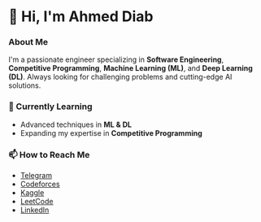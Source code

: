 # 👋 Hi, I'm Ahmed Diab

### About Me
I'm a passionate engineer specializing in **Software Engineering**, **Competitive Programming**, **Machine Learning (ML)**, and **Deep Learning (DL)**. Always looking for challenging problems and cutting-edge AI solutions.

### 🌱 Currently Learning
- Advanced techniques in **ML & DL**
- Expanding my expertise in **Competitive Programming**

### 📫 How to Reach Me
- [Telegram](https://t.me/AhmedDi6b)
- [Codeforces](https://codeforces.com/profile/shhth0034)
- [Kaggle](https://www.kaggle.com/codecaoch)
- [LeetCode](https://leetcode.com/u/f9QcZm2R1P/)
- [LinkedIn](https://linkedin.com/in/eng-ahmed-diab-3b0631245)


<!---
ahmeddiab1234/ahmeddiab1234 is a ✨ special ✨ repository because its `README.md` (this file) appears on your GitHub profile.
You can click the Preview link to take a look at your changes.
--->
